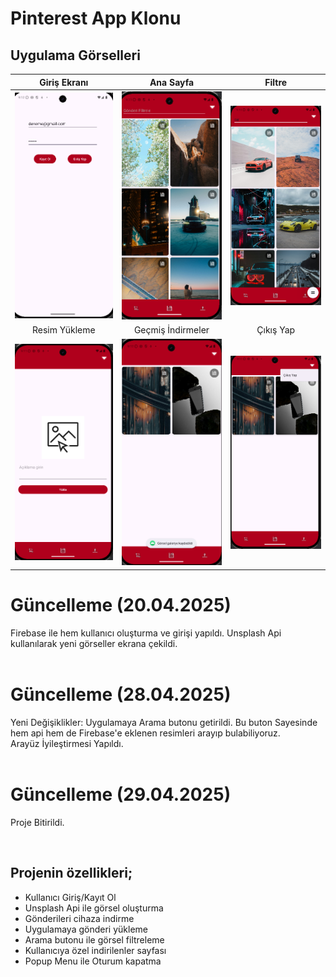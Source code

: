 <h1>Pinterest App Klonu</h1>


## Uygulama Görselleri
|             Giriş Ekranı             |                   Ana Sayfa               |                    Filtre                |
| :----------------------------------: | :---------------------------------------: |:---------------------------------------: |
|    ![](image/giriskayitekrani.png)   |         ![](image/anasayfa.png)           |            ![](image/filtre.png)         |
|             Resim Yükleme            |           Geçmiş İndirmeler               |                  Çıkış Yap               |
|    ![](image/yuklemeekrani.png)      |         ![](image/indirilenler.png)       |          ![](image/cikisyap.png)         |


<h1>Güncelleme (20.04.2025)</h1>
Firebase ile hem kullanıcı oluşturma ve girişi yapıldı. Unsplash Api kullanılarak yeni görseller ekrana çekildi.
<br><br>

<h1>Güncelleme (28.04.2025)</h1>
Yeni Değişiklikler: Uygulamaya Arama butonu getirildi. Bu buton Sayesinde hem api hem de Firebase'e eklenen resimleri arayıp bulabiliyoruz.<br>
Arayüz İyileştirmesi Yapıldı.
<br><br>

<h1>Güncelleme (29.04.2025)</h1>
<p>Proje Bitirildi.</p> 

<br>
<h2>Projenin özellikleri;</h2>
<ul>
  <li>Kullanıcı Giriş/Kayıt Ol</li>
  <li>Unsplash Api ile görsel oluşturma</li>
  <li>Gönderileri cihaza indirme</li>
  <li>Uygulamaya gönderi yükleme</li>
  <li>Arama butonu ile görsel filtreleme</li>
  <li>Kullanıcıya özel indirilenler sayfası</li>
  <li>Popup Menu ile Oturum kapatma</li>
</ul>

